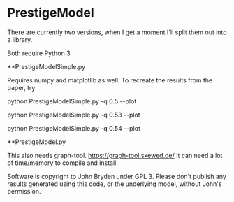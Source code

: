 # PrestigeModel

There are currently two versions, when I get a moment I'll split them
out into a library.

Both require Python 3

**PrestigeModelSimple.py

Requires numpy and matplotlib as well. To recreate the results from the paper, try

python PrestigeModelSimple.py -q 0.5 --plot

python PrestigeModelSimple.py -q 0.53 --plot

python PrestigeModelSimple.py -q 0.54 --plot

**PrestigeModel.py

This also needs graph-tool. https://graph-tool.skewed.de/ It can need a lot of time/memory to compile and install.

Software is copyright to John Bryden under GPL 3. Please don't publish any results generated using this code, or the underlying model, without John's permission.
